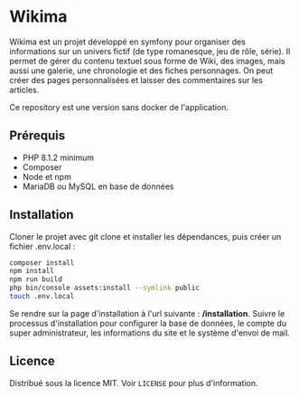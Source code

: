 # Wikima

Wikima est un projet développé en symfony pour organiser des informations sur un univers fictif (de type romanesque, jeu de rôle, série). Il permet de gérer du contenu textuel sous forme de Wiki, des images, mais aussi une galerie, une chronologie et des fiches personnages. On peut créer des pages personnalisées et laisser des commentaires sur les articles.

Ce repository est une version sans docker de l'application.

## Prérequis

* PHP 8.1.2 minimum
* Composer
* Node et npm
* MariaDB ou MySQL en base de données

## Installation

Cloner le projet avec git clone et installer les dépendances, puis créer un fichier .env.local :

```bash
composer install
npm install
npm run build
php bin/console assets:install --symlink public
touch .env.local
```

Se rendre sur la page d'installation à l'url suivante : **/installation**. Suivre le processus d'installation pour configurer
la base de données, le compte du super administrateur, les informations du site et le système d'envoi de mail.

## Licence

Distribué sous la licence MIT. Voir `LICENSE` pour plus d'information.
